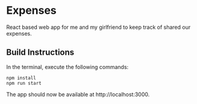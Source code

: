 # Expenses
React based web app for me and my girlfriend to keep track of shared our expenses. 

## Build Instructions
In the terminal, execute the following commands:

```
npm install
npm run start
```

The app should now be available at http://localhost:3000.